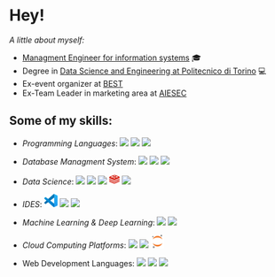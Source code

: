 # Hey!

*A little about myself:*

  * [Managment Engineer for information systems](https://didattica.polito.it/pls/portal30/sviluppo.offerta_formativa_2019.vis?p_a_acc=2024&p_sdu=38&p_cds=5)  :mortar_board:
  * Degree in [Data Science and Engineering at Politecnico di Torino](https://www.polito.it/en/education/master-s-degree-programmes/data-science-and-engineering/programme-curriculum) :computer:
  * Ex-event organizer at [BEST](https://www.best.eu.org/index.jsp)
  * Ex-Team Leader in marketing area at [AIESEC](https://www.aiesec.it/)
    
## Some of my skills:

* <em>Programming Languages</em>:
<code><img src="https://www.vectorlogo.zone/logos/python/python-ar21.svg"></code>
<code><img width="10%" src="https://www.vectorlogo.zone/logos/java/java-ar21.svg"></code>
<code><img width="5%" src="https://cdn.jsdelivr.net/gh/devicons/devicon/icons/cplusplus/cplusplus-original.svg"/></code>

* <em>Database Managment System</em>:
<code><img width="10%" src="https://www.vectorlogo.zone/logos/oracle/oracle-ar21.svg"></code>
<code><img width="10%" src="https://www.vectorlogo.zone/logos/mysql/mysql-ar21.svg"></code>
<code><img width="10%" src="https://www.vectorlogo.zone/logos/mongodb/mongodb-ar21.svg"></code>

* <em>Data Science</em>:
<code><img width="10%" src="https://www.vectorlogo.zone/logos/numpy/numpy-ar21.svg"></code>
<code><img width="5%" src="https://cdn.jsdelivr.net/gh/devicons/devicon/icons/pandas/pandas-original.svg"></code>
<code><img width="10%" src=https://github.com/kekko3d/imgs/blob/main/spark%20(1).png></code>
<code><img width="4%" src=https://github.com/devicons/devicon/blob/master/icons/redis/redis-plain.svg></code>
<code><img width="13%" src=https://github.com/kekko3d/imgs/blob/main/Hadoop_logo.svg></code>


* <em>IDES</em>:
<code><img width="5%" src="https://github.com/devicons/devicon/blob/master/icons/vscode/vscode-original.svg"></code>
<code><img width="5%" src="https://github.com/kekko3d/imgs/blob/main/eclipse.png"></code> 
<code><img width="5%" src="https://github.com/kekko3d/imgs/blob/main/pycharm.svg.png"></code>

* <em>Machine Learning & Deep Learning</em>:
<code><img width="10%" src="https://github.com/kekko3d/imgs/blob/main/scikit.png"></code>
<code><img width="10%" src="https://www.vectorlogo.zone/logos/pytorch/pytorch-ar21.svg"></code>

* <em>Cloud Computing Platforms</em>:
<code><img width="8%" src="https://github.com/kekko3d/imgs/blob/main/colab.svg (1).png"></code>
<code><img width="4%" src="https://github.com/kekko3d/imgs/blob/main/deepnote.png"></code>
<code><img width="5%" src="https://github.com/devicons/devicon/blob/master/icons/jupyter/jupyter-original.svg"></code>

* Web Development Languages</em>:
<code><img width="10%" src="https://www.vectorlogo.zone/logos/javascript/javascript-ar21.svg"></code>
<code><img width="10%" src="https://www.vectorlogo.zone/logos/w3_html5/w3_html5-ar21.svg"></code>
<code><img width="10%" src="https://www.vectorlogo.zone/logos/w3_css/w3_css-ar21.svg"></code>









          
